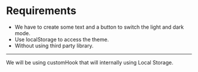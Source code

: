 # Requirements

- We have to create some text and a button to switch the light and dark mode.
- Use localStorage to access the theme.
- Without using third party library.

---

We will be using customHook that will internally using Local Storage.
